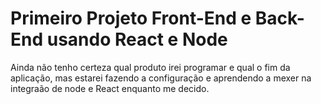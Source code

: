 # Primeiro Projeto Front-End e Back-End usando React e Node
Ainda não tenho certeza qual produto irei programar e qual o fim da aplicação, mas estarei fazendo a configuração e aprendendo a mexer na integraão de node e React enquanto me decido.